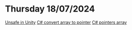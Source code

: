 # Thursday 18/07/2024

[Unsafe in Unity](https://forum.unity.com/threads/is-there-any-reason-to-use-unsafe-code-in-unity-in-2023.1446121/)
[C# convert array to pointer](https://stackoverflow.com/questions/2415017/convert-from-double-array-to-pointer)
[C# pointers array](https://stackoverflow.com/questions/2546706/pointers-in-c-sharp-to-make-int-array)
